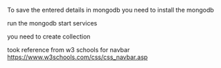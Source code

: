 To save the entered details in mongodb you need to install the mongodb 

run the mongodb start services

you need to create collection


took reference from w3 schools for navbar
https://www.w3schools.com/css/css_navbar.asp